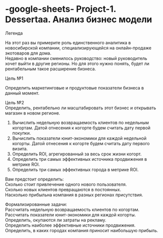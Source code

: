 # -google-sheets- Project-1. Dessertaa. Анализ бизнес модели

Легенда  	

На этот раз вы примерите роль единственного аналитика в новосибирской компании, специализирующейся на онлайн-продаже экотоваров для дома.					
Недавно в компании сменилось руководство: новый руководитель хочет выйти в другие регионы. Но для этого нужно понять, будет ли рентабельным такое расширение бизнеса.	
		
Цель №1	

Определить маркетинговые и продуктовые показатели бизнеса в данный момент.
	
Цель №2						
Определить, рентабельно ли масштабировать этот бизнес и открывать магазин в новом регионе.					
							
1. Вычислить недельную возвращаемость клиентов по недельным когортам. Датой отнесения к когорте будем считать дату первой покупки.					
2. Вычислить показатели юнит-экономики для каждой недельной когорты. Датой отнесения к когорте будем считать дату первого визита.					
3. Определить ROI, агрегированный за весь срок жизни когорт.					
4. Определить три самых эффективных источника продвижения в метрике ROI.					
5. Определить три самых эффективных города в метрике ROI.					
							
							
Вам предстоит определить:							
	Сколько стоит привлечение одного нового пользователя.					
	Сколько новых клиентов превращаются в постоянных.					
	Насколько прибыльна компания в разных регионах присутствия.					
							
Формализированные задачи:							
	Рассчитать недельную возвращаемость клиентов по когортам.					
	Рассчитать показатели юнит-экономики для каждой когорты.					
	Определить, окупаются ли затраты на рекламу.					
	Определить наиболее эффективные источники продвижения.					
	Определить, в каких городах компания приносит наибольшую прибыль.					
